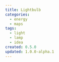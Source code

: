 ```yaml
---
title: Lightbulb
categories:
  - energy
  - maps
tags:
  - light
  - lamp
  - idea
created: 0.5.0
updated: 1.0.0-alpha.1
---
```

